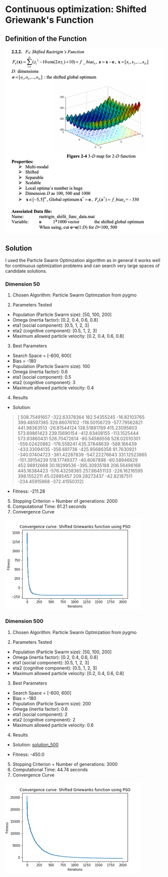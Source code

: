 # Continuous optimization: Shifted Griewank's Function

## Definition of the Function

![griewank_definition](images/griewank_definition.png)

## Solution

I used the Particle Swarm Optimzation algorithm as in general it works well for continuous optimization problems and can search very large spaces of candidate solutions.

### Dimension 50

1. Chosen Algorithm: Particle Swarm Optimzation from pygmo

2. Parameters Tested
* Population (Particle Swarm size):  [50, 100, 200]
* Omega (inertia factor):  [0.2, 0.4, 0.6, 0.8]
* eta1 (social component):  [0.5, 1, 2, 3]
* eta2 (cognitive component):  [0.5, 1, 2, 3]
* Maximum allowed particle velocity:  [0.2, 0.4, 0.6, 0.8]

3. Best Parameters  
* Search Space = [-600, 600]  
* Bias = -180 
* Population (Particle Swarm size):  100
* Omega (inertia factor):  0.6
* eta1 (social component):  0.5
* eta2 (cognitive component):  3
* Maximum allowed particle velocity:  0.4
	
4. Results
* Solution: 
>  	[ 508.75491657 -322.63378364  182.54355245  -16.82103765  399.48597385
	  329.86076102 -118.50156729 -577.79562821  441.98363513  -26.81544124
	  138.51881769  415.23095803  573.69861423  239.15690154 -412.63408155
	 -113.1525444   573.93860431  526.70472614  -80.54586558  528.02010301
	 -559.02420882 -176.558241    435.37848639 -588.166439   -433.33094135
	 -356.681738   -425.95686358   91.7630921  -340.07404723 -361.42287839
	 -547.22276643  331.12523865 -101.39154239  518.17749377  -40.8067898
	  -60.58946629  452.98912668   30.18299536 -395.30935188  206.56496168
	  445.16384423 -576.43258365  257.86451133 -226.16216595  398.1552211
	   45.02885457  209.28273437  -42.82187511 -234.45915968 -372.41550312]
* Fitness: -211.28

5. Stopping Criterion = Number of generations: 2000
6. Computational Time:  61.21  seconds
7. Convergence Curve

![griewank_50_pso](images/griewank_50_pso.png)

### Dimension 500

1. Chosen Algorithm: Particle Swarm Optimzation from pygmo

2. Parameters Tested
* Population (Particle Swarm size):  [50, 100, 200]
* Omega (inertia factor):  [0.2, 0.4, 0.6, 0.8]
* eta1 (social component):  [0.5, 1, 2, 3]
* eta2 (cognitive component):  [0.5, 1, 2, 3]
* Maximum allowed particle velocity:  [0.2, 0.4, 0.6, 0.8]

3. Best Parameters  
* Search Space = [-600, 600]  
* Bias = -180   
* Population (Particle Swarm size):  200
* Omega (inertia factor):  0.6
* eta1 (social component):  2
* eta2 (cognitive component):  2
* Maximum allowed particle velocity:  0.6
	
4. Results
* Solution: [solution_500](solution_500.csv)

* Fitness: -450.0

5. Stopping Criterion = Number of generations: 3000
6. Computational Time:  44.74 seconds
7. Convergence Curve

![griewank_500_pso](images/griewank_500_pso.png)